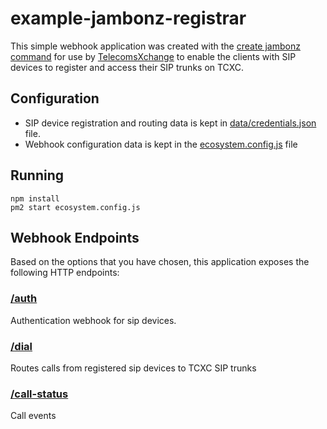 # example-jambonz-registrar

This simple webhook application was created with the [create jambonz command](https://www.npmjs.com/package/create-jambonz-app) for use by [TelecomsXchange](https://telecomsxchange.com/) to enable the clients with SIP devices to register and access their SIP trunks on TCXC.

## Configuration
- SIP device registration and routing data is kept in [data/credentials.json](data/credentials.json) file.
- Webhook configuration data is kept in the [ecosystem.config.js](ecosystem.config.js) file 

## Running
```
npm install
pm2 start ecosystem.config.js
```

## Webhook Endpoints

Based on the options that you have chosen, this application exposes the following HTTP endpoints:

### [/auth](lib/routes/endpoints/auth.js)
Authentication webhook for sip devices.

### [/dial](lib/routes/endpoints/dial.js)
Routes calls from registered sip devices to TCXC SIP trunks

### [/call-status](lib/routes/endpoints/call-status.js)
Call events



